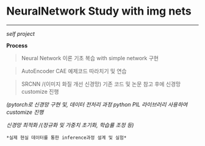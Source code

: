 # NeuralNetwork Study with img nets
-------

_self project_


**Process**

> Neural Network 이론 기초 복습 with simple network 구현
   
> AutoEncoder CAE 예제코드 따라치기 및 연습

> SRCNN /(이미지 화질 개선 신경망) 기존 코드 및 논문 참고 후에 신경망 customize 진행
   
   *(pytorch로 신경망 구현 및, 데이터 전처리 과정 python PIL 라이브러리 사용하여 customize 진행*

   *신경망 최적화 /(정규화 및 가중치 초기화, 학습률 조정 등)*

    *실제 현실 데이터를 통한 inference과정 설계 및 실험*

    


